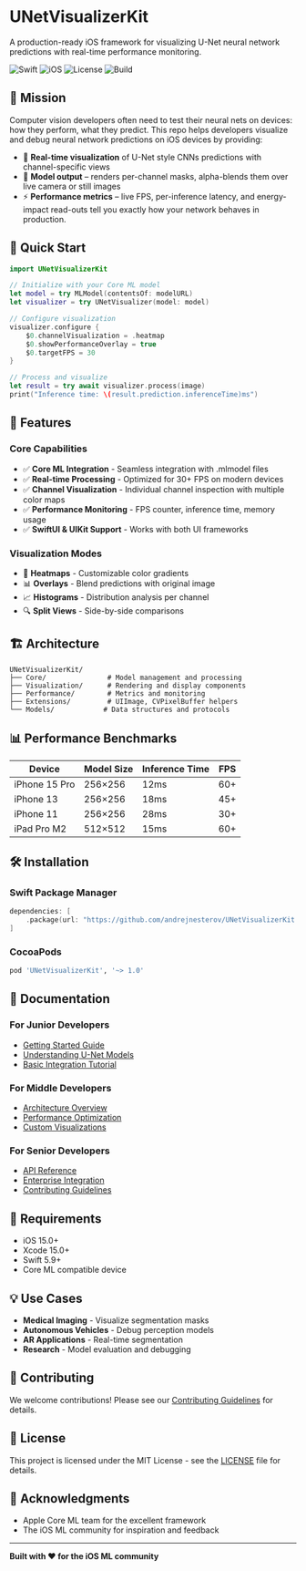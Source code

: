 # UNetVisualizerKit 

A production-ready iOS framework for visualizing U-Net neural network predictions with real-time performance monitoring.

![Swift](https://img.shields.io/badge/Swift-5.9-orange.svg)
![iOS](https://img.shields.io/badge/iOS-15.0+-blue.svg)
![License](https://img.shields.io/badge/License-MIT-green.svg)
![Build](https://img.shields.io/badge/Build-Passing-brightgreen.svg)

## 🎯 Mission

Computer vision developers often need to test their neural nets on devices: how they perform, what they predict. This repo helps developers visualize and debug neural network predictions on iOS devices by providing:
- 📱 **Real-time visualization** of U-Net style CNNs predictions with channel-specific views
- 🎨 **Model output** – renders per-channel masks, alpha-blends them over live camera or still images
- ⚡ **Performance metrics** – live FPS, per-inference latency, and energy-impact read-outs tell you exactly how your network behaves in production.


## 🚀 Quick Start

```swift
import UNetVisualizerKit

// Initialize with your Core ML model
let model = try MLModel(contentsOf: modelURL)
let visualizer = try UNetVisualizer(model: model)

// Configure visualization
visualizer.configure {
    $0.channelVisualization = .heatmap
    $0.showPerformanceOverlay = true
    $0.targetFPS = 30
}

// Process and visualize
let result = try await visualizer.process(image)
print("Inference time: \(result.prediction.inferenceTime)ms")
```

## 📱 Features

### Core Capabilities
- ✅ **Core ML Integration** - Seamless integration with .mlmodel files
- ✅ **Real-time Processing** - Optimized for 30+ FPS on modern devices
- ✅ **Channel Visualization** - Individual channel inspection with multiple color maps
- ✅ **Performance Monitoring** - FPS counter, inference time, memory usage
- ✅ **SwiftUI & UIKit Support** - Works with both UI frameworks

### Visualization Modes
- 🎨 **Heatmaps** - Customizable color gradients
- 📊 **Overlays** - Blend predictions with original image
- 📈 **Histograms** - Distribution analysis per channel
- 🔍 **Split Views** - Side-by-side comparisons

## 🏗 Architecture

```
UNetVisualizerKit/
├── Core/               # Model management and processing
├── Visualization/      # Rendering and display components
├── Performance/        # Metrics and monitoring
├── Extensions/         # UIImage, CVPixelBuffer helpers
└── Models/            # Data structures and protocols
```

## 📊 Performance Benchmarks

| Device | Model Size | Inference Time | FPS |
|--------|------------|----------------|-----|
| iPhone 15 Pro | 256×256 | 12ms | 60+ |
| iPhone 13 | 256×256 | 18ms | 45+ |
| iPhone 11 | 256×256 | 28ms | 30+ |
| iPad Pro M2 | 512×512 | 15ms | 60+ |

## 🛠 Installation

### Swift Package Manager

```swift
dependencies: [
    .package(url: "https://github.com/andrejnesterov/UNetVisualizerKit.git", from: "1.0.0")
]
```

### CocoaPods

```ruby
pod 'UNetVisualizerKit', '~> 1.0'
```

## 📖 Documentation

### For Junior Developers
- [Getting Started Guide](Documentation/Tutorials/GettingStarted.md)
- [Understanding U-Net Models](Documentation/Tutorials/UnderstandingUNet.md)
- [Basic Integration Tutorial](Documentation/Tutorials/BasicIntegration.md)

### For Middle Developers
- [Architecture Overview](Documentation/Architecture/Overview.md)
- [Performance Optimization](Documentation/Architecture/Performance.md)
- [Custom Visualizations](Documentation/Tutorials/CustomVisualizations.md)

### For Senior Developers
- [API Reference](Documentation/API/Reference.md)
- [Enterprise Integration](Documentation/Architecture/Enterprise.md)
- [Contributing Guidelines](CONTRIBUTING.md)

## 🔧 Requirements

- iOS 15.0+
- Xcode 15.0+
- Swift 5.9+
- Core ML compatible device

## 💡 Use Cases

- **Medical Imaging** - Visualize segmentation masks
- **Autonomous Vehicles** - Debug perception models
- **AR Applications** - Real-time segmentation
- **Research** - Model evaluation and debugging

## 🤝 Contributing

We welcome contributions! Please see our [Contributing Guidelines](CONTRIBUTING.md) for details.

## 📄 License

This project is licensed under the MIT License - see the [LICENSE](LICENSE) file for details.

## 🙏 Acknowledgments

- Apple Core ML team for the excellent framework
- The iOS ML community for inspiration and feedback

---

**Built with ❤️ for the iOS ML community**